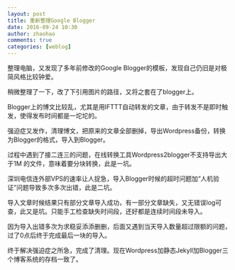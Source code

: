```yaml
---
layout: post
title: 重新整理Google Blogger
date: 2016-09-24 10:30
author: zhaohao
comments: true
categories: [weblog]
---
```

整理电脑，又发现了多年前修改的Google Blogger的模板，发现自己仍旧是对极简风格比较钟爱。

稍微整理了一下，改了下引用图片的路径，又将之套在了blogger上。

Blogger上的博文比较乱，尤其是用IFTTT自动转发的文章，由于转发不是即时触发，使得发布时间都是一坨坨的。

强迫症又发作，清理博文，把原来的文章全部删掉，导出Wordpress备份，转换为Blogger的格式，导入到Blogger。

过程中遇到了接二连三的问题，在线转换工具Wordpress2blogger不支持导出大于1M 的文件，意味着要分块转换，此是一坑。

深圳电信连外部VPS的速率让人捉急，导入Blogger时候的超时问题加“人机验证”问题导致多次多次出错，此是二坑。

导入文章时候结果只有部分文章导入成功，有一部分文章缺失，又无错误log可查，此又是坑。只能手工检查缺失时间段，还好都是连续时间段未导入。

因为导入出错多次为求稳妥添添删删，后面又遇到当天导入数量超过限额的问题，过了0点后终于完成最后一块的导入。

终于解决强迫症之所急，完成了清理。现在Wordpress加静态Jekyll加Blogger三个博客系统的存档一致了。